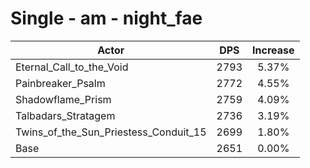 # Single - am - night_fae
| Actor | DPS | Increase |
|---|:---:|:---:|
|Eternal_Call_to_the_Void|2793|5.37%|
|Painbreaker_Psalm|2772|4.55%|
|Shadowflame_Prism|2759|4.09%|
|Talbadars_Stratagem|2736|3.19%|
|Twins_of_the_Sun_Priestess_Conduit_15|2699|1.80%|
|Base|2651|0.00%|
